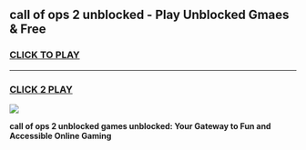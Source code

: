 
## call of ops 2 unblocked - Play Unblocked Gmaes & Free
<h3>
<a href="https://news.freeplayer.one?title=call_of_ops_2_unblocked&ref=16F">CLICK TO PLAY</a></h3>
<hr>

<h3>
<a href="https://news.freeplayer.one?title=call_of_ops_2_unblocked&ref=16F">CLICK 2 PLAY</a>
  
</h3>

<a href="https://news.freeplayer.one?title=call_of_ops_2_unblocked&ref=16F/"><img src="https://clearcache.store/games.png"></a>


**call of ops 2 unblocked games unblocked: Your Gateway to Fun and Accessible Online Gaming**
